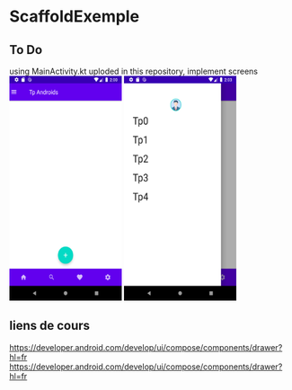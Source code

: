 # ScaffoldExemple
## To Do
using MainActivity.kt uploded in this repository, implement screens  
 <img src="https://github.com/mouniraz/ScaffoldExemple/blob/main/Screenshot_1.png" width="200" height="400" /> 
<img src="https://github.com/mouniraz/ScaffoldExemple/blob/main/Screenshot_2.png" width="200" height="400" />
## liens de cours
https://developer.android.com/develop/ui/compose/components/drawer?hl=fr 
https://developer.android.com/develop/ui/compose/components/drawer?hl=fr 
